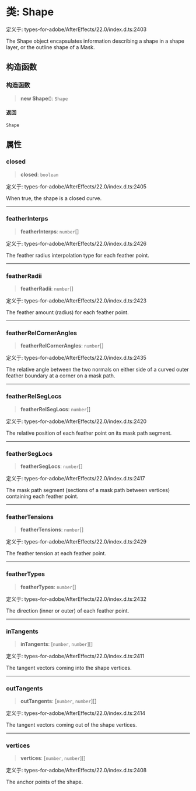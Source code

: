 # 类: Shape

定义于: types-for-adobe/AfterEffects/22.0/index.d.ts:2403

The Shape object encapsulates information describing a shape in a shape layer, or the outline shape of a Mask.

## 构造函数

### 构造函数

> **new Shape**(): `Shape`

#### 返回

`Shape`

## 属性

### closed

> **closed**: `boolean`

定义于: types-for-adobe/AfterEffects/22.0/index.d.ts:2405

When true, the shape is a closed curve.

***

### featherInterps

> **featherInterps**: `number`[]

定义于: types-for-adobe/AfterEffects/22.0/index.d.ts:2426

The feather radius interpolation type for each feather point.

***

### featherRadii

> **featherRadii**: `number`[]

定义于: types-for-adobe/AfterEffects/22.0/index.d.ts:2423

The feather amount (radius) for each feather point.

***

### featherRelCornerAngles

> **featherRelCornerAngles**: `number`[]

定义于: types-for-adobe/AfterEffects/22.0/index.d.ts:2435

The relative angle between the two normals on either side of a curved outer feather boundary at a corner on a mask path.

***

### featherRelSegLocs

> **featherRelSegLocs**: `number`[]

定义于: types-for-adobe/AfterEffects/22.0/index.d.ts:2420

The relative position of each feather point on its mask path segment.

***

### featherSegLocs

> **featherSegLocs**: `number`[]

定义于: types-for-adobe/AfterEffects/22.0/index.d.ts:2417

The mask path segment (sections of a mask path between vertices) containing each feather point.

***

### featherTensions

> **featherTensions**: `number`[]

定义于: types-for-adobe/AfterEffects/22.0/index.d.ts:2429

The feather tension at each feather point.

***

### featherTypes

> **featherTypes**: `number`[]

定义于: types-for-adobe/AfterEffects/22.0/index.d.ts:2432

The direction (inner or outer) of each feather point.

***

### inTangents

> **inTangents**: \[`number`, `number`\][]

定义于: types-for-adobe/AfterEffects/22.0/index.d.ts:2411

The tangent vectors coming into the shape vertices.

***

### outTangents

> **outTangents**: \[`number`, `number`\][]

定义于: types-for-adobe/AfterEffects/22.0/index.d.ts:2414

The tangent vectors coming out of the shape vertices.

***

### vertices

> **vertices**: \[`number`, `number`\][]

定义于: types-for-adobe/AfterEffects/22.0/index.d.ts:2408

The anchor points of the shape.
